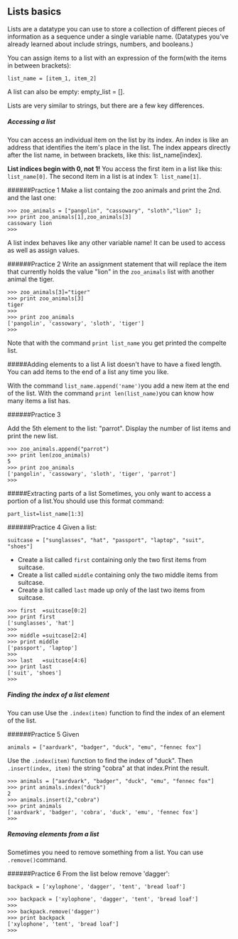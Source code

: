 ## Lists basics

Lists are a datatype you can use to store a collection of different pieces of information as a sequence under a single variable name. (Datatypes you've already learned about include strings, numbers, and booleans.)

You can assign items to a list with an expression of the form(with the items in between brackets):
```
list_name = [item_1, item_2]
```
A list can also be empty: empty_list = [].

Lists are very similar to strings, but there are a few key differences.

##### Accessing a list

You can access an individual item on the list by its index. An index is like an address that identifies the item's place in the list. The index appears directly after the list name, in between brackets, like this: list_name[index].

**List indices begin with 0, not 1!** You access the first item in a list like this: `list_name[0]`. The second item in a list is at index 1:` list_name[1]`.

######Practice 1
Make a list containg the zoo animals and print the 2nd. and the last one:


```
>>> zoo_animals = ["pangolin", "cassowary", "sloth","lion" ];
>>> print zoo_animals[1],zoo_animals[3]
cassowary lion
>>>
```

A list index behaves like any other variable name! It can be used to access as well as assign values.

######Practice 2
Write an assignment statement that will replace the item that currently holds the value "lion" in the `zoo_animals` list with another animal the tiger.
```
>>> zoo_animals[3]="tiger"
>>> print zoo_animals[3]
tiger
>>>
>>> print zoo_animals
['pangolin', 'cassowary', 'sloth', 'tiger']
>>>
```

Note that with the command `print list_name` you get printed the compelte list.

#####Adding elements to a list
A list doesn't have to have a fixed length. You can add items to the end of a list any time you like.

With the command `list_name.append('name')`you add a new item at the end of the list. With the command
`print len(list_name)`you can know how many items a list has.

######Practice 3

Add the 5th element to the list: "parrot". Display the number of list items and print the new list.
```
>>> zoo_animals.append("parrot")
>>> print len(zoo_animals)
5
>>> print zoo_animals
['pangolin', 'cassowary', 'sloth', 'tiger', 'parrot']
>>>
```

#####Extracting parts of a list
Sometimes, you only want to access a portion of a list.You should use this format command:
```
part_list=list_name[1:3]
```

######Practice 4
Given a list:
```
suitcase = ["sunglasses", "hat", "passport", "laptop", "suit", "shoes"]
```
- Create a list called `first` containing only the two first items from suitcase.
- Create a list called `middle` containing only the two middle items from suitcase.
- Create a list called `last` made up only of the last two items from suitcase.

```
>>> first  =suitcase[0:2]
>>> print first
['sunglasses', 'hat']
>>>
>>> middle =suitcase[2:4]
>>> print middle
['passport', 'laptop']
>>>
>>> last   =suitcase[4:6]
>>> print last
['suit', 'shoes']
>>>
```

##### Finding the index of a list element

You can use Use the `.index(item)` function to find the index of an element of the list.

######Practice 5
Given
```
animals = ["aardvark", "badger", "duck", "emu", "fennec fox"]
```
Use the `.index(item)` function to find the index of "duck".
Then `.insert(index, item)` the string "cobra" at that index.Print the result.
```
>>> animals = ["aardvark", "badger", "duck", "emu", "fennec fox"]
>>> print animals.index("duck")
2
>>> animals.insert(2,"cobra")
>>> print animals
['aardvark', 'badger', 'cobra', 'duck', 'emu', 'fennec fox']
>>>
```

##### Removing elements from a list

Sometimes you need to remove something from a list. You can use `.remove()`command.

######Practice 6
From the list below remove 'dagger':
```
backpack = ['xylophone', 'dagger', 'tent', 'bread loaf']
```
```
>>> backpack = ['xylophone', 'dagger', 'tent', 'bread loaf']
>>>
>>> backpack.remove('dagger')
>>> print backpack
['xylophone', 'tent', 'bread loaf']
>>>
```
